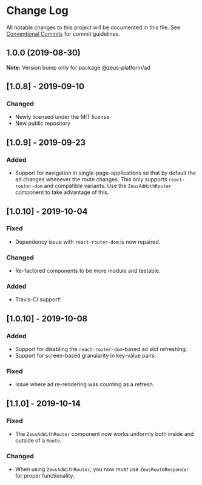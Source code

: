 # Change Log

All notable changes to this project will be documented in this file.
See [Conventional Commits](https://conventionalcommits.org) for commit guidelines.

## 1.0.0 (2019-08-30)

**Note:** Version bump only for package @zeus-platform/ad

## [**1.0.8**] - 2019-09-10

### Changed

* Newly licensed under the MIT license
* New public repository

## [**1.0.9**] - 2019-09-23

### Added

* Support for navigation in single-page-applications so that by default the ad changes whenever the route changes. This only supports `react-router-dom` and compatible variants. Use the `ZeusAdWithRouter` component to take advantage of this.

## [**1.0.10**] - 2019-10-04

### Fixed

* Dependency issue with `react-router-dom` is now repaired.

### Changed

* Re-factored components to be more module and testable.

### Added

* Travis-CI support!

## [**1.0.10**] - 2019-10-08

### Added

* Support for disabling the `react-router-dom`-based ad slot refreshing.
* Support for screen-based granularity in key-value pairs.

### Fixed

* Issue where ad re-rendering was counting as a refresh.

## [**1.1.0**] - 2019-10-14

### Fixed

* The `ZeusAdWithRouter` component now works uniformly both inside and outside of a `Route`.

### Changed

* When using `ZeusAdWithRouter`, you now _must_ use `ZeusRouteResponder` for proper functionality.